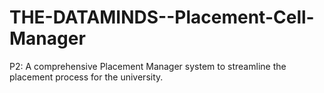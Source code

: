 # THE-DATAMINDS--Placement-Cell-Manager
P2: A comprehensive Placement Manager system to streamline the placement process for the university.

